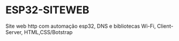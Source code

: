 # ESP32-SITEWEB
Site web http com automação esp32, DNS e bibliotecas Wi-Fi, Client-Server, HTML,CSS/Botstrap
